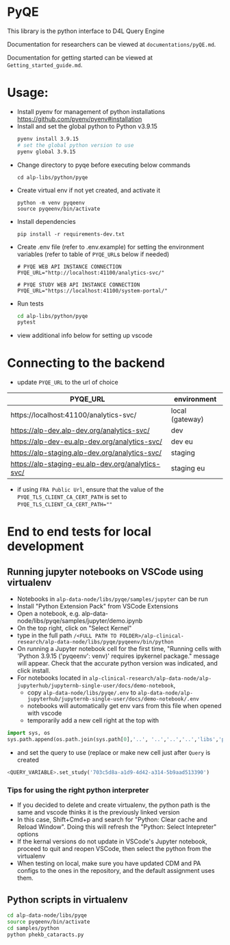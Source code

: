# PyQE

This library is the python interface to D4L Query Engine

Documentation for researchers can be viewed at `documentations/pyQE.md`.

Documentation for getting started can be viewed at `Getting_started_guide.md`.

# Usage:

- Install pyenv for management of python installations https://github.com/pyenv/pyenv#installation
- Install and set the global python to Python v3.9.15
  ```bash
  pyenv install 3.9.15
  # set the global python version to use
  pyenv global 3.9.15
  ```
- Change directory to pyqe before executing below commands
  ```
  cd alp-libs/python/pyqe
  ```
- Create virtual env if not yet created, and activate it
  ```
  python -m venv pyqeenv
  source pyqeenv/bin/activate
  ```
- Install dependencies
  ```
  pip install -r requirements-dev.txt
  ```
- Create .env file (refer to .env.example) for setting the environment variables (refer to table of `PYQE_URL`s below if needed)
  ```
  # PYQE WEB API INSTANCE CONNECTION
  PYQE_URL="http://localhost:41100/analytics-svc/"

  # PYQE STUDY WEB API INSTANCE CONNECTION
  PYQE_URL="https://localhost:41100/system-portal/"
  ```
- Run tests
  ```bash
  cd alp-libs/python/pyqe
  pytest
  ```
- view additional info below for setting up vscode

# Connecting to the backend

- update `PYQE_URL` to the url of choice

| PYQE_URL                                    | environment     |
| ------------------------------------------- | --------------- |
| https://localhost:41100/analytics-svc/         | local (gateway) |
| https://alp-dev.alp-dev.org/analytics-svc/        | dev             |
| https://alp-dev-eu.alp-dev.org/analytics-svc/     | dev eu          |
| https://alp-staging.alp-dev.org/analytics-svc/    | staging         |
| https://alp-staging-eu.alp-dev.org/analytics-svc/ | staging eu      |

- if using `FRA Public Url`, ensure that the value of the `PYQE_TLS_CLIENT_CA_CERT_PATH` is set to `PYQE_TLS_CLIENT_CA_CERT_PATH=""`

# End to end tests for local development

## Running jupyter notebooks on VSCode using virtualenv

- Notebooks in `alp-data-node/libs/pyqe/samples/jupyter` can be run
- Install "Python Extension Pack" from VSCode Extensions
- Open a notebook, e.g. alp-data-node/libs/pyqe/samples/jupyter/demo.ipynb
- On the top right, click on "Select Kernel"
- type in the full path `/<FULL PATH TO FOLDER>/alp-clinical-research/alp-data-node/libs/pyqe/pyqeenv/bin/python`
- On running a Jupyter notebook cell for the first time, "Running cells with 'Python 3.9.15 ('pyqeenv': venv)' requires ipykernel package." message will appear. Check that the accurate python version was indicated, and click install.
- For notebooks located in `alp-clinical-research/alp-data-node/alp-jupyterhub/jupyternb-single-user/docs/demo-notebook`,
  - copy `alp-data-node/libs/pyqe/.env` to `alp-data-node/alp-jupyterhub/jupyternb-single-user/docs/demo-notebook/.env`
  - notebooks will automatically get env vars from this file when opened with vscode
  - temporarily add a new cell right at the top with

```python
import sys, os
sys.path.append(os.path.join(sys.path[0],'..', '..','..','..','libs','pyqe'))
```

- and set the query to use (replace or make new cell just after `Query` is created

```python
<QUERY_VARIABLE>.set_study('703c5d8a-a1d9-4d42-a314-5b9aad513390')
```

### Tips for using the right python interpreter

- If you decided to delete and create virtualenv, the python path is the same and vscode thinks it is the previously linked version
- In this case, Shift+Cmd+p and search for "Python: Clear cache and Reload Window". Doing this will refresh the "Python: Select Intepreter" options
- If the kernal versions do not update in VSCode's Jupyter notebook, proceed to quit and reopen VSCode, then select the python from the virtualenv
- When testing on local, make sure you have updated CDM and PA configs to the ones in the repository, and the default assignment uses them.

## Python scripts in virtualenv

```bash
cd alp-data-node/libs/pyqe
source pyqeenv/bin/activate
cd samples/python
python phekb_cataracts.py
```
